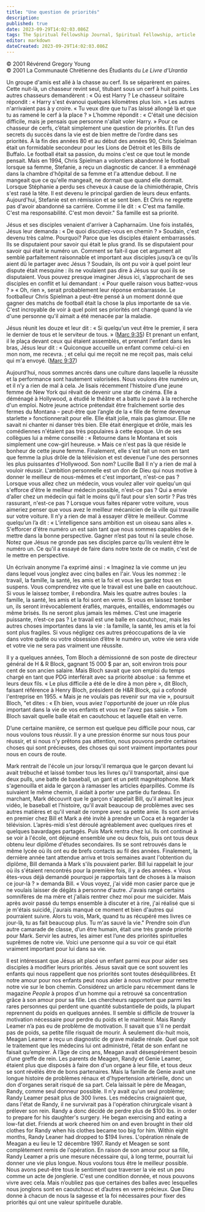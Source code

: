 ```yaml
---
title: "Une question de priorités"
description: 
published: true
date: 2023-09-29T14:02:03.086Z
tags: The Spiritual Fellowship Journal, Spiritual Fellowship, article
editor: markdown
dateCreated: 2023-09-29T14:02:03.086Z
---
```


<p class="v-card v-sheet theme--light gray lighten-3 px-2">© 2001 Révérend Gregory Young<br>© 2001 La Communauté Chrétienne des Étudiants du <i>Le Livre d'Urantia</i ></p>




Un groupe d'amis est allé à la chasse au cerf. Ils se séparèrent en paires. Cette nuit-là, un chasseur revint seul, titubant sous un cerf à huit points. Les autres chasseurs demandèrent : « Où est Harry ? Le chasseur solitaire répondit : « Harry s'est évanoui quelques kilomètres plus loin. » Les autres n'arrivaient pas à y croire. « Tu veux dire que tu l'as laissé allongé là et que tu as ramené le cerf à la place ? » L'homme répondit : « C'était une décision difficile, mais je pensais que personne n'allait voler Harry. » Pour ce chasseur de cerfs, c’était simplement une question de priorités. Et l’un des secrets du succès dans la vie est de bien mettre de l’ordre dans ses priorités. À la fin des années 80 et au début des années 90, Chris Spielman était un formidable secondeur pour les Lions de Détroit et les Bills de Buffalo. Le football était sa passion, du moins c'est ce que tout le monde pensait. Mais en 1994, Chris Spielman a volontiers abandonné le football lorsque sa femme, Stefanie, a reçu un diagnostic de cancer. Il a emménagé dans la chambre d'hôpital de sa femme et l'a attendue debout. Il ne mangeait que ce qu'elle mangeait, ne dormait que quand elle dormait. Lorsque Stéphanie a perdu ses cheveux à cause de la chimiothérapie, Chris s'est rasé la tête. Il est devenu le principal gardien de leurs deux enfants. Aujourd'hui, Stefanie est en rémission et se sent bien. Et Chris ne regrette pas d'avoir abandonné sa carrière. Comme il le dit : « C'est ma famille. C'est ma responsabilité. C'est mon devoir." Sa famille est sa priorité.

Jésus et ses disciples venaient d'arriver à Capharnaüm. Une fois installés, Jésus leur demanda : « De quoi discutiez-vous en chemin ? » Soudain, c'est devenu très calme. Pourquoi? Parce que les disciples étaient embarrassés. Ils se disputaient pour savoir qui était le plus grand. Ils se disputaient pour savoir qui était le numéro un. Comment se fait-il que cet argument ait semblé parfaitement raisonnable et important aux disciples jusqu’à ce qu’ils aient dû le partager avec Jésus ? Soudain, ils ont pu voir à quel point leur dispute était mesquine : ils ne voulaient pas dire à Jésus sur quoi ils se disputaient. Vous pouvez presque imaginer Jésus ici, s’approchant de ses disciples en conflit et lui demandant : « Pour quelle raison vous battez-vous ? » « Oh, rien », serait probablement leur réponse embarrassée. Le footballeur Chris Spielman a peut-être pensé à un moment donné que gagner des matchs de football était la chose la plus importante de sa vie. C'est incroyable de voir à quel point ses priorités ont changé quand la vie d'une personne qu'il aimait a été menacée par la maladie.

Jésus réunit les douze et leur dit : « Si quelqu'un veut être le premier, il sera le dernier de tous et le serviteur de tous. » ([Marc 9:35](/fr/Bible/Mark/9#v35)) Et prenant un enfant, il le plaça devant ceux qui étaient assemblés, et prenant l'enfant dans les bras, Jésus leur dit : « Quiconque accueille un enfant comme celui-ci en mon nom, me recevra. ; et celui qui me reçoit ne me reçoit pas, mais celui qui m'a envoyé. ([Marc 9:37](/fr/Bible/Mark/9#v37))

Aujourd’hui, nous sommes ancrés dans une culture dans laquelle la réussite et la performance sont hautement valorisées. Nous voulons être numéro un, et il n’y a rien de mal à cela. Je lisais récemment l'histoire d'une jeune femme de New York qui rêvait de devenir une star de cinéma. Elle a déménagé à Hollywood, a étudié le théâtre et a battu le pavé à la recherche d'un emploi. Notre jeune actrice prétendait être fraîchement sortie des fermes du Montana – peut-être que l’angle de la « fille de ferme devenue starlette » fonctionnerait pour elle. Elle était jolie, mais pas glamour. Elle ne savait ni chanter ni danser très bien. Elle était énergique et drôle, mais les comédiennes n'étaient pas très populaires à cette époque. Un de ses collègues lui a même conseillé : « Retourne dans le Montana et sois simplement une cow-girl heureuse. » Mais ce n'est pas là que réside le bonheur de cette jeune femme. Finalement, elle s'est fait un nom en tant que femme la plus drôle de la télévision et est devenue l'une des personnes les plus puissantes d'Hollywood. Son nom? Lucille Ball Il n'y a rien de mal à vouloir réussir. L'ambition personnelle est un don de Dieu qui nous motive à donner le meilleur de nous-mêmes et c'est important, n'est-ce pas ? Lorsque vous allez chez un médecin, vous voulez aller voir quelqu'un qui s'efforce d'être le meilleur médecin possible, n'est-ce pas ? Qui a envie d’aller chez un médecin qui fait le moins qu’il faut pour s’en sortir ? Pas très rassurant, n'est-ce pas ? Lorsque vous faites réparer votre voiture, vous aimeriez penser que vous avez le meilleur mécanicien de la ville qui travaille sur votre voiture. Il n’y a rien de mal à essayer d’être le meilleur. Comme quelqu’un l’a dit : « L’intelligence sans ambition est un oiseau sans ailes ». S'efforcer d'être numéro un est sain tant que nous sommes capables de le mettre dans la bonne perspective. Gagner n’est pas tout ni la seule chose. Notez que Jésus ne gronde pas ses disciples parce qu’ils veulent être le numéro un. Ce qu'il a essayé de faire dans notre texte de ce matin, c'est de le mettre en perspective.

Un écrivain anonyme l'a exprimé ainsi : « Imaginez la vie comme un jeu dans lequel vous jonglez avec cinq balles en l'air. Vous les nommez : le travail, la famille, la santé, les amis et la foi et vous les gardez tous en suspens. Vous comprendrez vite que le travail est une balle en caoutchouc. Si vous le laissez tomber, il rebondira. Mais les quatre autres boules : la famille, la santé, les amis et la foi sont en verre. Si vous en laissez tomber un, ils seront irrévocablement éraflés, marqués, entaillés, endommagés ou même brisés. Ils ne seront plus jamais les mêmes. C’est une imagerie puissante, n’est-ce pas ? Le travail est une balle en caoutchouc, mais les autres choses importantes dans la vie : la famille, la santé, les amis et la foi sont plus fragiles. Si vous négligez ces autres préoccupations de la vie dans votre quête ou votre obsession d’être le numéro un, votre vie sera vide et votre vie ne sera pas vraiment une réussite.

Il y a quelques années, Tom Bloch a démissionné de son poste de directeur général de H & R Block, gagnant 15 000 $ par an, soit environ trois pour cent de son ancien salaire. Mais Bloch savait que son emploi du temps chargé en tant que PDG interférait avec sa priorité absolue : sa femme et leurs deux fils. « Le plus difficile a été de le dire à mon père », dit Bloch, faisant référence à Henry Bloch, président de H&R Block, qui a cofondé l'entreprise en 1955. « Mais je ne voulais pas revenir sur ma vie », poursuit Bloch, "et dites : « Eh bien, vous aviez l'opportunité de jouer un rôle plus important dans la vie de vos enfants et vous ne l'avez pas saisie. » Tom Bloch savait quelle balle était en caoutchouc et laquelle était en verre.

D’une certaine manière, ce sermon est quelque peu difficile pour nous, car nous voulons tous réussir. Il y a une pression énorme sur nous tous pour réussir, et si nous n'y prêtons pas attention, nous pouvons perdre certaines choses qui sont précieuses, des choses qui sont vraiment importantes pour nous en cours de route.

Mark rentrait de l'école un jour lorsqu'il remarqua que le garçon devant lui avait trébuché et laissé tomber tous les livres qu'il transportait, ainsi que deux pulls, une batte de baseball, un gant et un petit magnétophone. Mark s'agenouilla et aida le garçon à ramasser les articles éparpillés. Comme ils suivaient le même chemin, il aidait à porter une partie du fardeau. En marchant, Mark découvrit que le garçon s'appelait Bill, qu'il aimait les jeux vidéo, le baseball et l'histoire, qu'il avait beaucoup de problèmes avec ses autres matières et qu'il venait de rompre avec sa petite amie. Ils sont arrivés en premier chez Bill et Mark a été invité à prendre un Coca et à regarder la télévision. L’après-midi s’est déroulé agréablement avec quelques rires et quelques bavardages partagés. Puis Mark rentra chez lui. Ils ont continué à se voir à l'école, ont déjeuné ensemble une ou deux fois, puis ont tous deux obtenu leur diplôme d'études secondaires. Ils se sont retrouvés dans le même lycée où ils ont eu de brefs contacts au fil des années. Finalement, la dernière année tant attendue arriva et trois semaines avant l'obtention du diplôme, Bill demanda à Mark s'ils pouvaient parler. Bill lui rappelait le jour où ils s'étaient rencontrés pour la première fois, il y a des années. « Vous êtes-vous déjà demandé pourquoi je rapportais tant de choses à la maison ce jour-là ? » demanda Bill. « Vous voyez, j'ai vidé mon casier parce que je ne voulais laisser de dégâts à personne d'autre. J'avais rangé certains somnifères de ma mère et j'allais rentrer chez moi pour me suicider. Mais après avoir passé du temps ensemble à discuter et à rire, j'ai réalisé que si je m'étais suicidé, j'aurais manqué ce moment et bien d'autres qui pourraient suivre. Alors tu vois, Mark, quand tu as récupéré mes livres ce jour-là, tu as fait beaucoup plus. Tu m'as sauvé la vie." Prendre soin d’un autre camarade de classe, d’un être humain, était une très grande priorité pour Mark. Servir les autres, les aimer est l’une des priorités spirituelles suprêmes de notre vie. Voici une personne qui a su voir ce qui était vraiment important pour lui dans sa vie.

Il est intéressant que Jésus ait placé un enfant parmi eux pour aider ses disciples à modifier leurs priorités. Jésus savait que ce sont souvent les enfants qui nous rappellent que nos priorités sont toutes déséquilibrées. Et notre amour pour nos enfants peut nous aider à nous motiver pour remettre notre vie sur le bon chemin. Considérez un article paru récemment dans le magazine _People_ à propos d'un homme qui a retrouvé sa concentration grâce à son amour pour sa fille. Les chercheurs rapportent que parmi les rares personnes qui perdent une quantité substantielle de poids, la plupart reprennent du poids en quelques années. Il semble si difficile de trouver la motivation nécessaire pour perdre du poids et le maintenir. Mais Randy Leamer n’a pas eu de problème de motivation. Il savait que s'il ne perdait pas de poids, sa petite fille risquait de mourir. À seulement dix-huit mois, Meagan Leamer a reçu un diagnostic de grave maladie rénale. Quel que soit le traitement que les médecins lui ont administré, l’état de son enfant ne faisait qu’empirer. À l’âge de cinq ans, Meagan avait désespérément besoin d’une greffe de rein. Les parents de Meagen, Randy et Genie Leamer, étaient plus que disposés à faire don d'un organe à leur fille, et tous deux se sont révélés être de bons partenaires. Mais la famille de Genie avait une longue histoire de problèmes rénaux et d'hypertension artérielle, donc un don d'organes serait risqué de sa part. Cela laissait le père de Meagan, Randy, comme seul donneur possible. Il n'y avait qu'un seul problème; Randy Leamer pesait plus de 300 livres. Les médecins craignaient que, dans l'état de Randy, il ne survivrait pas à l'opération chirurgicale visant à prélever son rein. Randy a donc décidé de perdre plus de $100 lbs. in order to prepare for his daughter's surgery. He began exercising and eating a low-fat diet. Friends at work cheered him on and even brought in their old clothes for Randy when his clothes became too big for him. Within eight months, Randy Leaner had dropped to $194 livres. L'opération rénale de Meagan a eu lieu le 12 décembre 1997. Randy et Meagen se sont complètement remis de l'opération. En raison de son amour pour sa fille, Randy Leamer a pris une mesure nécessaire qui, à long terme, pourrait lui donner une vie plus longue. Nous voulons tous être le meilleur possible. Nous avons peut-être tous le sentiment que traverser la vie est un peu comme un acte de jonglerie. C'est une condition donnée, et nous pouvons vivre avec cela. Mais n’oubliez pas que certaines des balles avec lesquelles nous jonglons sont en caoutchouc et d’autres en verre précieux. Que Dieu donne à chacun de nous la sagesse et la foi nécessaires pour fixer des priorités qui ont une valeur spirituelle durable.

